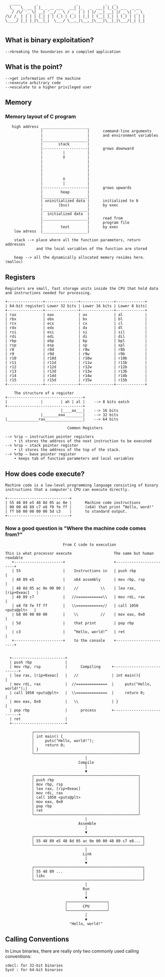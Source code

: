 ```
  _____       _                 _            _   _             
  \_   \_ __ | |_ _ __ ___   __| |_   _  ___| |_(_) ___  _ __  
   / /\/ '_ \| __| '__/ _ \ / _` | | | |/ __| __| |/ _ \| '_ \ 
/\/ /_ | | | | |_| | | (_) | (_| | |_| | (__| |_| | (_) | | | |
\____/ |_| |_|\__|_|  \___/ \__,_|\__,_|\___|\__|_|\___/|_| |_|
                                                               
```


## What is binary exploitation?
```
-->breaking the boundaries on a compiled application
```
## What is the point?
```
-->get information off the machine 
-->execute arbitrary code
-->escalate to a higher privileged user
```

## Memory
### Memory layout of C program
```assembly
   high address ______________________
                |                    |      command-line arguments
                |                    |      and environment variables
                |____________________|
                |       stack        |
                |--------------------|      grows downward
                |         |          |
                |         V          |
                |                    |
                |                    |
                |                    |
                |                    |
                |         Λ          |
                |         |          |
                |--------------------|      grows upwards
                |        heap        |
                |____________________|
                | uninitialized data |      initialized to 0
                |       (bss)        |      by exec
                |____________________|
                |  initialized data  |
                |____________________|      read from 
                |                    |      program file
                |        text        |      by exec
    low adress  |____________________|
                
    stack --> place where all the function parameters, return addresses
              and the local variables of the function are stored

    heap --> all the dynamically allocated memory resides here. (malloc)

```

## Registers

``` Registers are small, fast storage units inside the CPU that hold data and instructions needed for processing. ```
```assembly
+----------------+---------------+---------------+-------------+
| 64-bit register| Lower 32 bits | Lower 16 bits | Lower 8 bits|
+----------------+---------------+---------------+-------------+
| rax            | eax           | ax            | al          |
| rbx            | ebx           | bx            | bl          |
| rcx            | ecx           | cx            | cl          |
| rdx            | edx           | dx            | dl          |
| rsi            | esi           | si            | sil         |
| rdi            | edi           | di            | dil         |
| rbp            | ebp           | bp            | bpl         |
| rsp            | esp           | sp            | spl         |
| r8             | r8d           | r8w           | r8b         |
| r9             | r9d           | r9w           | r9b         |
| r10            | r10d          | r10w          | r10b        |
| r11            | r11d          | r11w          | r11b        |
| r12            | r12d          | r12w          | r12b        |
| r13            | r13d          | r13w          | r13b        |
| r14            | r14d          | r14w          | r14b        |
| r15            | r15d          | r15w          | r15b        |
+----------------+---------------+---------------+-------------+
```

```assembly
    The structure of a register
+----------------------------------+
|               |        | ah | al |    --> 8 bits eatch
+----------------------------------+
                         |____ax___|    --> 16 bits
                |_______eax________|    --> 32 bits
|______________rax_________________|    --> 64 bits
```
```assembly
                            Common Registers

--> %rip – instruction pointer registers
    • it stores the address of the next instruction to be executed
--> %rsp – stack pointer register
    • it stores the address of the top of the stack.
--> %rbp – base pointer register
    • keeps tab of function parameters and local variables
```

## How does code execute?

```Machine code is a low-level programming language consisting of binary instructions that a computer's CPU can execute directly.```

```assembly
+----------------------------+
| 55 48 89 e5 48 8d 05 ac 0e |      Machine code instructions 
| 00 00 48 89 c7 e8 f0 fe ff |      (x64) that print “Hello, word!"
| ff b8 00 00 00 00 5d c3    |      to standard output.
+----------------------------+
```
### Now a good question is "Where the machine code comes from?"

```assembly
                          From C code to execution

This is what processor execute                   The same but human readable
   +----------------------+                      +------------------------+
   | 55                   |    Instructions in   | push rbp               |
   | 48 89 e5             |    x64 assembly      | mov rbp, rsp           |
   | 48 8d 05 ac 0e 00 00 |    //          \\    | lea rax, [rip+0xeac]   |
   | 48 89 c7             |   //============\\   | mov rdi, rax           |
   | e8 f0 fe ff ff       |   \\============//   | call 1050 <puts@plt>   |
   | b8 00 00 00 00       |    \\          //    | mov eax, 0x0           |
   | 5d                   |    that print        | pop rbp                |
   | c3                   |    “Hello, world!”   | ret                    |
   +----------------------+    to the console    +------------------------+


  +------------------------+
  | push rbp               |
  | mov rbp, rsp           |      Compiling     +---------------------------+
  | lea rax, [rip+0xeac]   |   //               | int main(){               |
  | mov rdi, rax           |  //==============  |     puts("Hello, world!");|
  | call 1050 <puts@plt>   |  \\==============  |     return 0;             |
  | mov eax, 0x0           |   \\               | }                         |
  | pop rbp                |      process       +---------------------------+
  | ret                    |
  +------------------------+

```

```assembly
            ┌───────────────────────────────────────────────┐
            │ int main() {                                  │
            │     puts("Hello, world!");                    │
            │     return 0;                                 │
            │ }                                             │
            └───────────────────────────────────────────────┘
                                    │
                                 Compile
                                    │
                                    ▼
            ┌───────────────────────────────────────────────┐
            │ push rbp                                      │
            │ mov rbp, rsp                                  │
            │ lea rax, [rip+0xeac]                          │
            │ mov rdi, rax                                  │
            │ call 1050 <puts@plt>                          │
            │ mov eax, 0x0                                  │
            │ pop rbp                                       │
            │ ret                                           │
            └───────────────────────────────────────────────┘
                                    │
                                 Assemble
                                    │
                                    ▼
            ┌─────────────────────────────────────────────────┐
            │ 55 48 89 e5 48 8d 05 ac 0e 00 00 48 89 c7 e8... │
            └─────────────────────────────────────────────────┘
                                    │
                                   Link
                                    │
                                    ▼
            ┌─────────────────────────────────────────────────┐
            │ 55 48 89 ...                                    │
            │ libc                                            │
            └─────────────────────────────────────────────────┘
                                    │
                                   Run
                                    │
                                    ▼
                           ┌──────────────────┐
                           │       CPU        │
                           └──────────────────┘
                                    │
                                    ▼
                             "Hello, world!"
```
## Calling Conventions
In Linux binaries, there are really only two commonly used calling conventions:
```assembly
cdecl: for 32-bit binaries
SysV : for 64-bit binaries
```